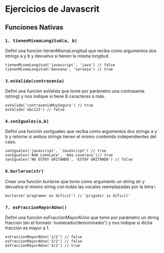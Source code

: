 # Ejercicios de Javascrit 

## Funciones Nativas 

### `1. tienenMismaLongitud(a, b)`
Definí una función tienenMismaLongitud que reciba como argumentos dos strings a y b y devuelva si tienen la misma longitud.

```
tienenMismaLongitud('javascript', 'java') // false
tienenMismaLongitud('manzana', 'cerveza') // true

```

### `3.esValida(contrasenia)`
Definí una función esValida que tome por parámetro una contrasenia (string) y nos indique si tiene 8 caracteres o más. 

```
esValida('contraseniaMuySegura') // true  
esValida('abc123') // false

```

### `4.sonIguales(a,b)`

Definí una función sonIguales que reciba como argumentos dos strings a y b y retorne si ambos strings tienen el mismo contenido independientes del caso.

```
sonIguales('javascript', 'JavaScript') // true
sonIguales('AdA LoVeLaCe', 'Ada Lovelace')// true
sonIguales('NO ESTOY GRITANDO', 'ESTOY GRITANDO') // false

```

### `6.burlarse(str)`

Crear una función burlarse que tome como argumento un string str y devuelva el mismo string con todas las vocales reemplazadas por la letra i

```
burlarse('programar es dificil') // 'prigimir is dificil'
```

### `7. esFraccionMayorAUno()`

Definí una función esFraccionMayorAUno que tome por parámetro un string fraccion (en el formato 'numerador/denominador') y nos indique si dicha fracción es mayor a 1.

```
esFraccionMayorAUno('1/2') // false
esFraccionMayorAUno('2/2') // false
esFraccionMayorAUno('4/2') // true
```










